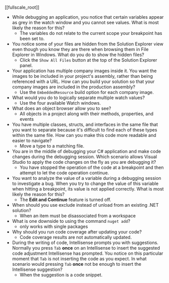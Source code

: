 [[fullscale_root]]
- While debugging an application, you notice that certain variables appear as grey in the watch window and you cannot see values. What is most likely the reason for this?
	- The variables do not relate to the current scope your breakpoint has been set to.
- You notice some of your files are hidden from the Solution Explorer view even though you know they are there when browsing them in File Explorer in Windows. What do you do to show the hidden files?
	- Click the `Show All Files` button at the top of the Solution Explorer panel.
- Your application has multiple company images inside it. You want the images to be included in your project's assembly, rather than being referenced with a URL. How can you build your solution so that your company images are included in the production assembly?
	- Use the `EmbeddedResource` build option for each company image.
- What would you do to logically separate multiple watch values?
	- Use the four available Watch windows.
- What does an object browser allow you to see?
	- All objects in a project along with their methods, properties, and events
- You have multiple classes, structs, and interfaces in the same file that you want to separate because it's difficult to find each of these types within the same file. How can you make this code more readable and easier to navigate?
	- Move a type to a matching file.
- You are in the middle of debugging your C# application and make code changes during the debugging session. Which scenario allows Visual Studio to apply the code changes on the fly as you are debugging it?
	- You have stopped the operation of the code at a breakpoint and then attempt to let the code operation continue.
- You want to analyze the value of a variable during a debugging session to investigate a bug. When you try to change the value of this variable when hitting a breakpoint, its value is not applied correctly. What is most likely the reason for this?
	- The **Edit and Continue** feature is turned off.
- When should you use exclude instead of unload from an existing .NET solution?
	- When an item must be disassociated from a workspace
- What is one downside to using the command `nuget add`?
	- only works with single packages
- Why should you run code coverage after updating your code?
	- Code coverage results are not automatically updated.
- During the writing of code, Intellisense prompts you with suggestions. Normally you press `Tab` **once** on an Intellisense to insert the suggested code adjustment Intellisense has prompted. You notice on this particular moment that `Tab` is not inserting the code as you expect. In what scenario would pressing `Tab` **once** not be enough to insert the Intellisense suggestion?
	- When the suggestion is a code snippet.